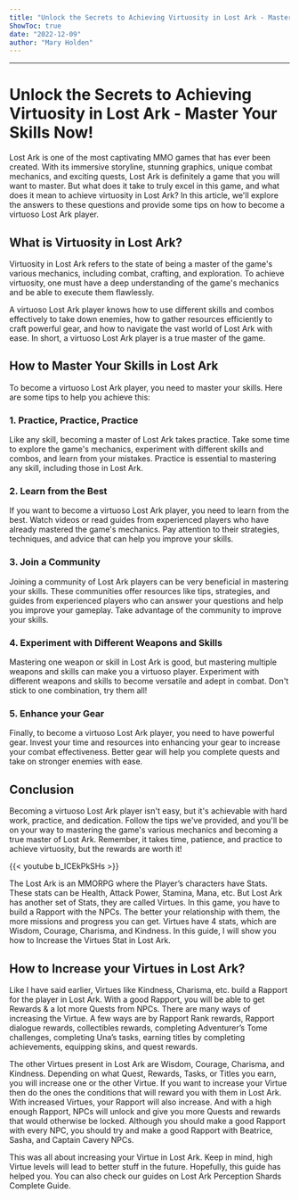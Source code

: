 ```yaml
---
title: "Unlock the Secrets to Achieving Virtuosity in Lost Ark - Master Your Skills Now!"
ShowToc: true 
date: "2022-12-09"
author: "Mary Holden"
---
```

*****
# Unlock the Secrets to Achieving Virtuosity in Lost Ark - Master Your Skills Now!

Lost Ark is one of the most captivating MMO games that has ever been created. With its immersive storyline, stunning graphics, unique combat mechanics, and exciting quests, Lost Ark is definitely a game that you will want to master. But what does it take to truly excel in this game, and what does it mean to achieve virtuosity in Lost Ark? In this article, we'll explore the answers to these questions and provide some tips on how to become a virtuoso Lost Ark player.

## What is Virtuosity in Lost Ark?

Virtuosity in Lost Ark refers to the state of being a master of the game's various mechanics, including combat, crafting, and exploration. To achieve virtuosity, one must have a deep understanding of the game's mechanics and be able to execute them flawlessly.

A virtuoso Lost Ark player knows how to use different skills and combos effectively to take down enemies, how to gather resources efficiently to craft powerful gear, and how to navigate the vast world of Lost Ark with ease. In short, a virtuoso Lost Ark player is a true master of the game.

## How to Master Your Skills in Lost Ark

To become a virtuoso Lost Ark player, you need to master your skills. Here are some tips to help you achieve this:

### 1. Practice, Practice, Practice

Like any skill, becoming a master of Lost Ark takes practice. Take some time to explore the game's mechanics, experiment with different skills and combos, and learn from your mistakes. Practice is essential to mastering any skill, including those in Lost Ark.

### 2. Learn from the Best

If you want to become a virtuoso Lost Ark player, you need to learn from the best. Watch videos or read guides from experienced players who have already mastered the game's mechanics. Pay attention to their strategies, techniques, and advice that can help you improve your skills.

### 3. Join a Community

Joining a community of Lost Ark players can be very beneficial in mastering your skills. These communities offer resources like tips, strategies, and guides from experienced players who can answer your questions and help you improve your gameplay. Take advantage of the community to improve your skills.

### 4. Experiment with Different Weapons and Skills

Mastering one weapon or skill in Lost Ark is good, but mastering multiple weapons and skills can make you a virtuoso player. Experiment with different weapons and skills to become versatile and adept in combat. Don't stick to one combination, try them all!

### 5. Enhance your Gear

Finally, to become a virtuoso Lost Ark player, you need to have powerful gear. Invest your time and resources into enhancing your gear to increase your combat effectiveness. Better gear will help you complete quests and take on stronger enemies with ease.

## Conclusion

Becoming a virtuoso Lost Ark player isn't easy, but it's achievable with hard work, practice, and dedication. Follow the tips we've provided, and you'll be on your way to mastering the game's various mechanics and becoming a true master of Lost Ark. Remember, it takes time, patience, and practice to achieve virtuosity, but the rewards are worth it!

{{< youtube b_ICEkPkSHs >}} 



The Lost Ark is an MMORPG where the Player’s characters have Stats. These stats can be Health, Attack Power, Stamina, Mana, etc. But Lost Ark has another set of Stats, they are called Virtues. In this game, you have to build a Rapport with the NPCs. The better your relationship with them, the more missions and progress you can get. Virtues have 4 stats, which are Wisdom, Courage, Charisma, and Kindness. In this guide, I will show you how to Increase the Virtues Stat in Lost Ark.
 
## How to Increase your Virtues in Lost Ark?
 
Like I have said earlier, Virtues like Kindness, Charisma, etc. build a Rapport for the player in Lost Ark. With a good Rapport, you will be able to get Rewards & a lot more Quests from NPCs. There are many ways of increasing the Virtue. A few ways are by Rapport Rank rewards, Rapport dialogue rewards, collectibles rewards, completing Adventurer’s Tome challenges, completing Una’s tasks, earning titles by completing achievements, equipping skins, and quest rewards.
 
The other Virtues present in Lost Ark are Wisdom, Courage, Charisma, and Kindness. Depending on what Quest, Rewards, Tasks, or Titles you earn, you will increase one or the other Virtue. If you want to increase your Virtue then do the ones the conditions that will reward you with them in Lost Ark. With increased Virtues, your Rapport will also increase. And with a high enough Rapport, NPCs will unlock and give you more Quests and rewards that would otherwise be locked. Although you should make a good Rapport with every NPC, you should try and make a good Rapport with Beatrice, Sasha, and Captain Cavery NPCs.
 
This was all about increasing your Virtue in Lost Ark. Keep in mind, high Virtue levels will lead to better stuff in the future. Hopefully, this guide has helped you. You can also check our guides on Lost Ark Perception Shards Complete Guide.




